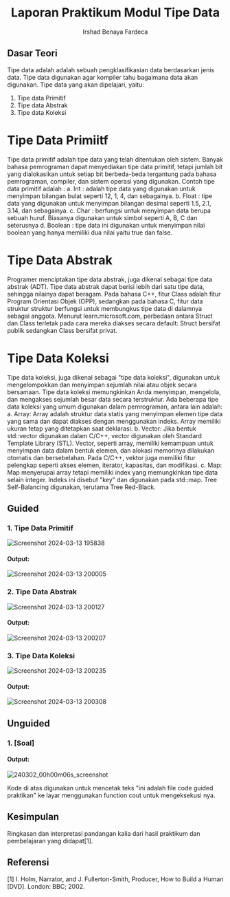 # <h1 align="center">Laporan Praktikum Modul Tipe Data</h1>
<p align="center">Irshad Benaya Fardeca</p>

## Dasar Teori

Tipe data adalah adalah sebuah pengklasifikasian data berdasarkan jenis data. Tipe data digunakan agar kompiler tahu bagaimana data akan digunakan. Tipe data yang akan dipelajari, yaitu:
1. Tipe data Primitif
2. Tipe data Abstrak
3. Tipe data Koleksi

# Tipe Data Primiitf
Tipe data primitif adalah tipe data yang telah ditentukan oleh sistem. Banyak bahasa pemrograman dapat menyediakan tipe data primitif, tetapi jumlah bit yang dialokasikan untuk setiap bit berbeda-beda tergantung pada bahasa pemrograman, compiler, dan sistem operasi yang digunakan. Contoh tipe data primitif
adalah :
a. Int : adalah tipe data yang digunakan untuk menyimpan bilangan bulat
seperti 12, 1, 4, dan sebagainya.
b. Float : tipe data yang digunakan untuk menyimpan bilangan desimal
seperti 1.5, 2.1, 3.14, dan sebagainya.
c. Char : berfungsi untuk menyimpan data berupa sebuah huruf. Biasanya
digunakan untuk simbol seperti A, B, C dan seterusnya
d. Boolean : tipe data ini digunakan untuk menyimpan nilai boolean yang
hanya memiliki dua nilai yaitu true dan false.

# Tipe Data Abstrak
Programer menciptakan tipe data abstrak, juga dikenal sebagai tipe data abstrak (ADT). Tipe data abstrak dapat berisi lebih dari satu tipe data, sehingga nilainya dapat beragam. Pada bahasa C++, fitur Class adalah fitur Program Orientasi Objek (OPP), sedangkan pada bahasa C, fitur data struktur struktur berfungsi untuk membungkus tipe data di dalamnya sebagai anggota. Menurut learn.microsoft.com, perbedaan antara Struct dan Class terletak pada cara mereka diakses secara default: Struct bersifat publik sedangkan Class bersifat privat.

# Tipe Data Koleksi
Tipe data koleksi, juga dikenal sebagai "tipe data koleksi", digunakan untuk mengelompokkan dan menyimpan sejumlah nilai atau objek secara bersamaan. Tipe data koleksi memungkinkan Anda menyimpan, mengelola, dan mengakses sejumlah besar data secara terstruktur. Ada beberapa tipe data koleksi yang umum
digunakan dalam pemrograman, antara lain adalah:
a. Array: Array adalah struktur data statis yang menyimpan elemen tipe data yang sama dan dapat diakses dengan menggunakan indeks. Array memiliki ukuran tetap yang ditetapkan saat deklarasi.
b. Vector: Jika bentuk std::vector digunakan dalam C/C++, vector digunakan oleh Standard Template Library (STL). Vector, seperti array, memiliki kemampuan untuk menyimpan data dalam bentuk elemen, dan alokasi memorinya dilakukan otomatis dan bersebelahan. Pada C/C++, vektor juga memiliki fitur pelengkap seperti akses elemen, iterator, kapasitas, dan modifikasi.
c. Map: Map menyerupai array tetapi memiliki index yang memungkinkan tipe data selain integer. Indeks ini disebut "key" dan digunakan pada std::map. Tree Self-Balancing digunakan, terutama Tree Red-Black.

## Guided 

### 1. Tipe Data Primitif
![Screenshot 2024-03-13 195838](https://github.com/Cryoschr/Struktur-Data-Assigment/assets/161663646/ed78b313-4ec7-4d3d-872b-93375c8acecb)

#### Output:
![Screenshot 2024-03-13 200005](https://github.com/Cryoschr/Struktur-Data-Assigment/assets/161663646/cb78ac7c-1f02-4e21-9df3-0dcbaa548705)

### 2. Tipe Data Abstrak
![Screenshot 2024-03-13 200127](https://github.com/Cryoschr/Struktur-Data-Assigment/assets/161663646/5507d3d7-e4b3-4a54-80e0-d04da49421cc)

#### Output:
![Screenshot 2024-03-13 200207](https://github.com/Cryoschr/Struktur-Data-Assigment/assets/161663646/b384c6e6-cf9b-46f6-b4b4-14e107a6799e)

### 3. Tipe Data Koleksi
![Screenshot 2024-03-13 200235](https://github.com/Cryoschr/Struktur-Data-Assigment/assets/161663646/b3fd81df-8fbf-4add-8a18-38c636acaa17)

#### Output:
![Screenshot 2024-03-13 200308](https://github.com/Cryoschr/Struktur-Data-Assigment/assets/161663646/2bb029c8-7831-40c3-a74c-d9bc3eb98fff)


## Unguided 

### 1. [Soal]



#### Output:
![240302_00h00m06s_screenshot](https://github.com/suxeno/Struktur-Data-Assignment/assets/111122086/6d1727a8-fb77-4ecf-81ff-5de9386686b7)

Kode di atas digunakan untuk mencetak teks "ini adalah file code guided praktikan" ke layar menggunakan function cout untuk mengeksekusi nya.

## Kesimpulan
Ringkasan dan interpretasi pandangan kalia dari hasil praktikum dan pembelajaran yang didapat[1].

## Referensi
[1] I. Holm, Narrator, and J. Fullerton-Smith, Producer, How to Build a Human [DVD]. London: BBC; 2002.

